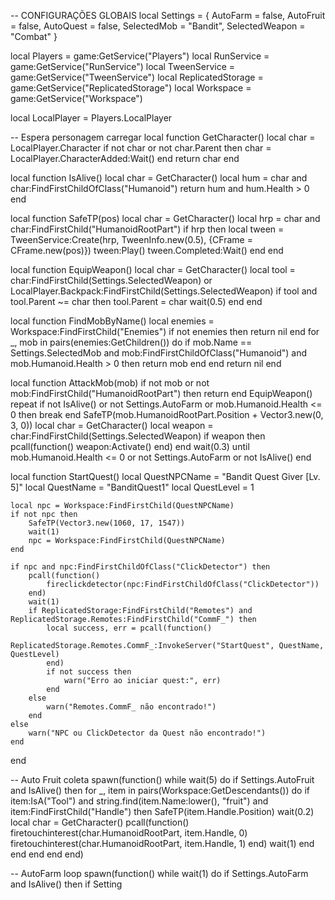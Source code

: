 -- CONFIGURAÇÕES GLOBAIS
local Settings = {
    AutoFarm = false,
    AutoFruit = false,
    AutoQuest = false,
    SelectedMob = "Bandit",
    SelectedWeapon = "Combat"
}

local Players = game:GetService("Players")
local RunService = game:GetService("RunService")
local TweenService = game:GetService("TweenService")
local ReplicatedStorage = game:GetService("ReplicatedStorage")
local Workspace = game:GetService("Workspace")

local LocalPlayer = Players.LocalPlayer

-- Espera personagem carregar
local function GetCharacter()
    local char = LocalPlayer.Character
    if not char or not char.Parent then
        char = LocalPlayer.CharacterAdded:Wait()
    end
    return char
end

local function IsAlive()
    local char = GetCharacter()
    local hum = char and char:FindFirstChildOfClass("Humanoid")
    return hum and hum.Health > 0
end

local function SafeTP(pos)
    local char = GetCharacter()
    local hrp = char and char:FindFirstChild("HumanoidRootPart")
    if hrp then
        local tween = TweenService:Create(hrp, TweenInfo.new(0.5), {CFrame = CFrame.new(pos)})
        tween:Play()
        tween.Completed:Wait()
    end
end

local function EquipWeapon()
    local char = GetCharacter()
    local tool = char:FindFirstChild(Settings.SelectedWeapon) or LocalPlayer.Backpack:FindFirstChild(Settings.SelectedWeapon)
    if tool and tool.Parent ~= char then
        tool.Parent = char
        wait(0.5)
    end
end

local function FindMobByName()
    local enemies = Workspace:FindFirstChild("Enemies")
    if not enemies then return nil end
    for _, mob in pairs(enemies:GetChildren()) do
        if mob.Name == Settings.SelectedMob and mob:FindFirstChildOfClass("Humanoid") and mob.Humanoid.Health > 0 then
            return mob
        end
    end
    return nil
end

local function AttackMob(mob)
    if not mob or not mob:FindFirstChild("HumanoidRootPart") then return end
    EquipWeapon()
    repeat
        if not IsAlive() or not Settings.AutoFarm or mob.Humanoid.Health <= 0 then break end
        SafeTP(mob.HumanoidRootPart.Position + Vector3.new(0, 3, 0))
        local char = GetCharacter()
        local weapon = char:FindFirstChild(Settings.SelectedWeapon)
        if weapon then
            pcall(function()
                weapon:Activate()
            end)
        end
        wait(0.3)
    until mob.Humanoid.Health <= 0 or not Settings.AutoFarm or not IsAlive()
end

local function StartQuest()
    local QuestNPCName = "Bandit Quest Giver [Lv. 5]"
    local QuestName = "BanditQuest1"
    local QuestLevel = 1

    local npc = Workspace:FindFirstChild(QuestNPCName)
    if not npc then
        SafeTP(Vector3.new(1060, 17, 1547))
        wait(1)
        npc = Workspace:FindFirstChild(QuestNPCName)
    end

    if npc and npc:FindFirstChildOfClass("ClickDetector") then
        pcall(function()
            fireclickdetector(npc:FindFirstChildOfClass("ClickDetector"))
        end)
        wait(1)
        if ReplicatedStorage:FindFirstChild("Remotes") and ReplicatedStorage.Remotes:FindFirstChild("CommF_") then
            local success, err = pcall(function()
                ReplicatedStorage.Remotes.CommF_:InvokeServer("StartQuest", QuestName, QuestLevel)
            end)
            if not success then
                warn("Erro ao iniciar quest:", err)
            end
        else
            warn("Remotes.CommF_ não encontrado!")
        end
    else
        warn("NPC ou ClickDetector da Quest não encontrado!")
    end
end

-- Auto Fruit coleta
spawn(function()
    while wait(5) do
        if Settings.AutoFruit and IsAlive() then
            for _, item in pairs(Workspace:GetDescendants()) do
                if item:IsA("Tool") and string.find(item.Name:lower(), "fruit") and item:FindFirstChild("Handle") then
                    SafeTP(item.Handle.Position)
                    wait(0.2)
                    local char = GetCharacter()
                    pcall(function()
                        firetouchinterest(char.HumanoidRootPart, item.Handle, 0)
                        firetouchinterest(char.HumanoidRootPart, item.Handle, 1)
                    end)
                    wait(1)
                end
            end
        end
    end
end)

-- AutoFarm loop
spawn(function()
    while wait(1) do
        if Settings.AutoFarm and IsAlive() then
            if Setting

